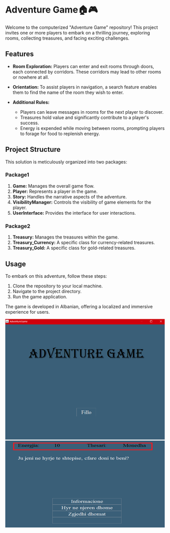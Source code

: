 # Adventure Game🏠🎮

Welcome to the computerized "Adventure Game" repository! This project invites one or more players to embark on a thrilling journey, exploring rooms, collecting treasures, and facing exciting challenges.

## Features

- **Room Exploration:** Players can enter and exit rooms through doors, each connected by corridors. These corridors may lead to other rooms or nowhere at all.

- **Orientation:** To assist players in navigation, a search feature enables them to find the name of the room they wish to enter.

- **Additional Rules:**
  - Players can leave messages in rooms for the next player to discover.
  - Treasures hold value and significantly contribute to a player's success.
  - Energy is expended while moving between rooms, prompting players to forage for food to replenish energy.

## Project Structure

This solution is meticulously organized into two packages:

### Package1

1. **Game:** Manages the overall game flow.
2. **Player:** Represents a player in the game.
3. **Story:** Handles the narrative aspects of the adventure.
4. **VisibilityManager:** Controls the visibility of game elements for the player.
5. **UserInterface:** Provides the interface for user interactions.

### Package2

1. **Treasury:** Manages the treasures within the game.
2. **Treasury_Currency:** A specific class for currency-related treasures.
3. **Treasury_Gold:** A specific class for gold-related treasures.

## Usage

To embark on this adventure, follow these steps:

1. Clone the repository to your local machine.
2. Navigate to the project directory.
3. Run the game application.

The game is developed in Albanian, offering a localized and immersive experience for users.

![Game](image.png)
![Game1](image1.png)


